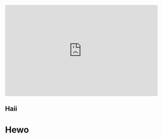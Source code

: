 <embed src="https://nginx.riley-vm.com" style="width:500px; height: 300px;">


## Haii


<h1>Hewo</h1>
